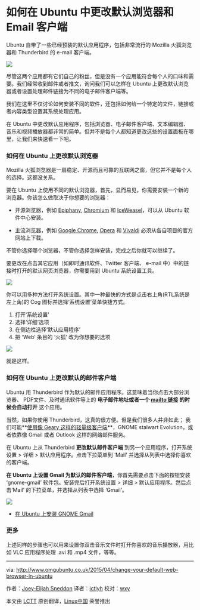 如何在 Ubuntu 中更改默认浏览器和 Email 客户端
================================================================================
Ubuntu 自带了一些已经预装的默认应用程序，包括非常流行的 Mozilla 火狐浏览器和 Thunderbird 的 e-mail 客户端。

![](http://www.omgubuntu.co.uk/wp-content/uploads/2014/07/web-browser.png)

尽管这两个应用都有它们自己的粉丝，但是没有一个应用能符合每个人的口味和需要。我们经常收到邮件或者推文，询问我们可以怎样在 Ubuntu 上更改默认浏览器或者设置处理邮件链接为不同的电子邮件客户端等。

我们在这里不仅讨论如何安装不同的软件，还包括如何给一个特定的文件，链接或者内容类型设置其系统处理应用。

在 Ubuntu 中更改默认应用程序，包括浏览器、电子邮件客户端、文本编辑器、音乐和视频播放器都非常的简单。但并不是每个人都知道更改这些的设置面板在哪里，让我们来快速看一下吧。

### 如何在 Ubuntu 上更改默认浏览器 ###

Mozilla 火狐浏览器是一扇稳定、开源而且可靠的互联网之窗，但它并不是每个人的选择。这都没关系。

要在 Ubuntu 上使用不同的默认浏览器，首先，显而易见，你需要安装一个新的浏览器。你该怎么做取决于你想要的浏览器：

- 开源浏览器，例如 [Epiphany][1], [Chromium][2] 和 [IceWeasel][3]，可以从 Ubuntu 软件中心安装。

- 主流浏览器，例如 [Google Chrome][4], [Opera][5] 和 [Vivaldi][6] 必须从各自项目的官方网站上下载。

不管你选择哪个浏览器，不管你选择怎样安装，完成之后你就可以继续了。

要更改在点击其它应用（如即时通讯软件、Twitter 客户端、 e-mail 中）中的链接时打开的默认网页浏览器，你需要用到 Ubuntu 系统设置工具。

![](http://www.omgubuntu.co.uk/wp-content/uploads/2015/04/system-settings-ubuntu-300x215.jpg)

你可以用多种方法打开系统设置。其中一种最快的方式是点击右上角(RTL系统是左上角)的 Cog 图标并选择‘系统设置’菜单快捷方式。

1. 打开‘系统设置’
1. 选择‘详细’选项
1. 在侧边栏选择‘默认应用程序’
1. 把 ‘Web’ 条目的 ‘火狐’ 改为你想要的选项

![](http://www.omgubuntu.co.uk/wp-content/uploads/2015/04/change-default-browser-in-ubuntu-750x402.jpg)

就是这样。

### 如何在 Ubuntu 上更改默认的邮件客户端 ###

Ubuntu 用 Thunderbird 作为默认的邮件应用程序。这意味着当你点击大部分浏览器、 PDF文件、及时通讯软件等上的 **电子邮件地址或者一个 [mailto 链接][7] 的时候会自动打开** 这个应用。

当然，如果你使用 Thunderbird，这真的很方便。但是我们很多人并非如此； 我们可能**[使用像 Geary 这样的轻量级客户端][8]**，GNOME stalwart Evolution，或者依靠像 Gmail 或者 Outlook 这样的网络邮件服务。

在 Ubuntu 上从 Thunderbird **更改默认邮件客户端** 到另一个应用程序，打开系统设置 > 详细 > 默认应用程序。点击下拉菜单到 ‘Mail’ 并选择从列表中选择你喜欢的客户端。

**在 Ubuntu 上设置 Gmail 为默认的邮件客户端**，你首先需要点击下面的按钮安装 ‘gnome-gmail’ 软件包。安装完后打开系统设置 > 详细 > 默认应用程序。然后点击‘Mail’ 的下拉菜单，并选择从列表中选择 ‘Gmail’。

![](http://www.omgubuntu.co.uk/wp-content/uploads/2015/04/CHANGE-DEFAULT-APPS-UBUNTU.jpg)

- [在 Ubuntu 上安装 GNOME Gmail][9]

### 更多 ###

上述同样的步骤也可以用来设置你双击音乐文件时打开你喜欢的音乐播放器，用比如 VLC 应用程序处理 .avi 和 .mp4 文件，等等。

--------------------------------------------------------------------------------

via: http://www.omgubuntu.co.uk/2015/04/change-your-default-web-browser-in-ubuntu

作者：[Joey-Elijah Sneddon][a]
译者：[ictlyh](https://github.com/ictlyh)
校对：[wxy](https://github.com/wxy)

本文由 [LCTT](https://github.com/LCTT/TranslateProject) 原创翻译，[Linux中国](http://linux.cn/) 荣誉推出

[a]:https://plus.google.com/117485690627814051450/?rel=author
[1]:https://wiki.gnome.org/Apps/Web
[2]:https://apps.ubuntu.com/cat/applications/chromium-browser/
[3]:https://wiki.debian.org/Iceweasel
[4]:https://www.google.co.uk/chrome/browser/desktop/
[5]:http://www.opera.com/computer/linux
[6]:https://vivaldi.com/#Download
[7]:http://en.wikipedia.org/wiki/Mailto
[8]:https://linux.cn/article-5511-1.html
[9]:apt://gnome-gmail